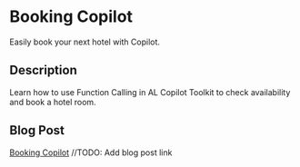# Booking Copilot
Easily book your next hotel with Copilot.

## Description
Learn how to use Function Calling in AL Copilot Toolkit to check availability and book a hotel room.

## Blog Post
[Booking Copilot]() //TODO: Add blog post link  